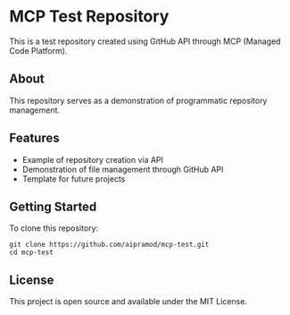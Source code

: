 # MCP Test Repository

This is a test repository created using GitHub API through MCP (Managed Code Platform).

## About

This repository serves as a demonstration of programmatic repository management.

## Features

- Example of repository creation via API
- Demonstration of file management through GitHub API
- Template for future projects

## Getting Started

To clone this repository:

```
git clone https://github.com/aipramod/mcp-test.git
cd mcp-test
```

## License

This project is open source and available under the MIT License.
